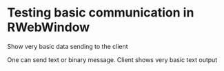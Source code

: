 # Testing basic communication in RWebWindow

Show very basic data sending to the client

One can send text or binary message.
Client shows very basic text output
